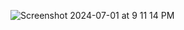 ![Screenshot 2024-07-01 at 9 11 14 PM](https://github.com/saicharan1312/Weather_SwiftUI/assets/64318744/e06f10c9-ac46-41c2-bccd-f62f8c4b382e)
